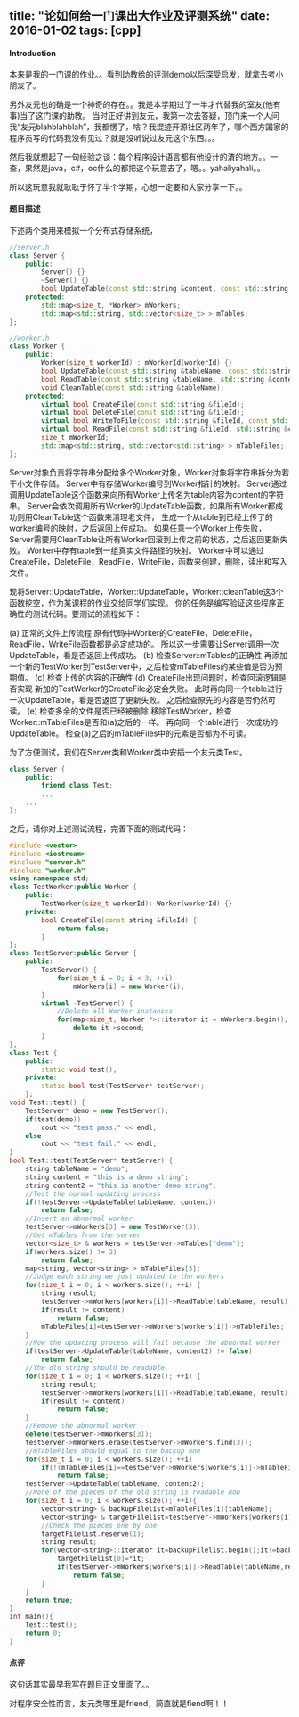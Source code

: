 title: "论如何给一门课出大作业及评测系统"
date: 2016-01-02
tags: [cpp]
---

#### Introduction

本来是我的一门课的作业。。看到助教给的评测demo以后深受启发，就拿去考小朋友了。

另外友元也的确是一个神奇的存在。。我是本学期过了一半才代替我的室友(他有事)当了这门课的助教。
当时正好讲到友元，我第一次去答疑，顶门来一个人问我“友元blahblahblah”，我都愣了，啥？我混迹开源社区两年了，哪个西方国家的程序员写的代码我没有见过？就是没听说过友元这个东西。。。

<!--more-->
然后我就想起了一句经验之谈：每个程序设计语言都有他设计的渣的地方。。一查，果然是java，c#，oc什么的都把这个玩意去了，嗯。。yahaliyahali。。

所以这玩意我就耿耿于怀了半个学期，心想一定要和大家分享一下。。

#### 题目描述

下述两个类用来模拟一个分布式存储系统，
```cpp
//server.h
class Server {
	public:
		Server() {}
		~Server() {}
		bool UpdateTable(const std::string &content, const std::string &tableName);
	protected:
		std::map<size_t, *Worker> mWorkers;
		std::map<std::string, std::vector<size_t> > mTables;
};
```
```cpp
//worker.h
class Worker {
	public:
		Worker(size_t workerId) : mWorkerId(workerId) {}
		bool UpdateTable(const std::string &tableName, const std::string &content);
		bool ReadTable(const std::string &tableName, std::string &content);
		void CleanTable(const std::string &tableName);
	protected:
		virtual bool CreateFile(const std::string &fileId);
		virtual bool DeleteFile(const std::string &fileId);
		virtual bool WriteToFile(const std::string &fileId, const std::string &content);
		virtual bool ReadFile(const std::string &fileId, std::string &content);
		size_t mWorkerId;
		std::map<std::string, std::vector<std::string> > mTableFiles;
};
```
Server对象负责将字符串分配给多个Worker对象，Worker对象将字符串拆分为若干小文件存储。
Server中有存储Worker编号到Worker指针的映射。
Server通过调用UpdateTable这个函数来向所有Worker上传名为table内容为content的字符串。
Server会依次调用所有Worker的UpdateTable函数，如果所有Worker都成功则用CleanTable这个函数来清理老文件，
生成一个从table到已经上传了的worker编号的映射，之后返回上传成功。
如果任意一个Worker上传失败，Server需要用CleanTable让所有Worker回滚到上传之前的状态，之后返回更新失败。
Worker中存有table到一组真实文件路径的映射。
Worker中可以通过CreateFile，DeleteFile，ReadFile，WriteFile，函数来创建，删除，读出和写入文件。

现将Server::UpdateTable，Worker::UpdateTable，Worker::cleanTable这3个函数挖空，作为某课程的作业交给同学们实现。
你的任务是编写验证这些程序正确性的测试代码。要测试的流程如下：

(a) 正常的文件上传流程
原有代码中Worker的CreateFile，DeleteFile，ReadFile，WriteFile函数都是必定成功的。
所以这一步需要让Server调用一次UpdateTable，看是否返回上传成功。
(b) 检查Server::mTables的正确性
再添加一个新的TestWorker到TestServer中，之后检查mTableFiles的某些值是否为预期值。
(c) 检查上传的内容的正确性
(d) CreateFile出现问题时，检查回滚逻辑是否实现
新加的TestWorker的CreateFile必定会失败。
此时再向同一个table进行一次UpdateTable，看是否返回了更新失败。
之后检查原先的内容是否仍然可读。
(e) 检查多余的文件是否已经被删除
移除TestWorker，检查Worker::mTableFiles是否和(a)之后的一样。
再向同一个table进行一次成功的UpdateTable。
检查(a)之后的mTableFiles中的元素是否都为不可读。

为了方便测试，我们在Server类和Worker类中安插一个友元类Test。

```cpp
class Server {
	public:
		friend class Test;
		...
	...
};
```
之后，请你对上述测试流程，完善下面的测试代码：

```cpp
#include <vector>
#include <iostream>
#include "server.h"
#include "worker.h"
using namespace std;
class TestWorker:public Worker {
	public:
		TestWorker(size_t workerId): Worker(workerId) {}
	private:
		bool CreateFile(const string &fileId) {
			return false;
		}
};
class TestServer:public Server {
	public:
		TestServer() {
			for(size_t i = 0; i < 3; ++i)
				mWorkers[i] = new Worker(i);
		}
		virtual ~TestServer() {
			//Delete all Worker instances
			for(map<size_t, Worker *>::iterator it = mWorkers.begin(); it != mWorkers.end(); ++it)
				delete it->second;
		}
};
class Test {
	public:
		static void test();
	private:
		static bool test(TestServer* testServer);
	};
void Test::test() {
	TestServer* demo = new TestServer();
	if(test(demo))
		cout << "test pass." << endl;
	else
		cout << "test fail." << endl;
}
bool Test::test(TestServer* testServer) {
	string tableName = "demo";
	string content = "this is a demo string";
	string content2 = "this is another demo string";
	//Test the normal updating process
	if(!testServer->UpdateTable(tableName, content))
		return false;
	//Insert an abnormal worker
	testServer->mWorkers[3] = new TestWorker(3);
	//Get mTables from the server
	vector<size_t> & workers = testServer->mTables["demo"];
	if(workers.size() != 3)
		return false;
	map<string, vector<string> > mTableFiles[3];
	//Judge each string we just updated to the workers
	for(size_t i = 0; i < workers.size(); ++i) {
		string result;
		testServer->mWorkers[workers[i]]->ReadTable(tableName, result);
		if(result != content)
			return false;
		mTableFiles[i]=testServer->mWorkers[workers[i]]->mTableFiles;
	}
	//Now the updating process will fail because the abnormal worker
	if(testServer->UpdateTable(tableName, content2) != false)
		return false;
	//The old string should be readable.
	for(size_t i = 0; i < workers.size(); ++i) {
		string result;
		testServer->mWorkers[workers[i]]->ReadTable(tableName, result);
		if(result != content)
			return false;
	}
	//Remove the abnormal worker
	delete(testServer->mWorkers[3]);
	testServer->mWorkers.erase(testServer->mWorkers.find(3));
	//mTableFiles should equal to the backup one
	for(size_t i = 0; i < workers.size(); ++i)
		if(!(mTableFiles[i]==testServer->mWorkers[workers[i]]->mTableFiles))
			return false;
	testServer->UpdateTable(tableName, content2);
	//None of the pieces of the old string is readable now
	for(size_t i = 0; i < workers.size(); ++i){
		vector<string> & backupFilelist=mTableFiles[i][tableName];
		vector<string> & targetFilelist=testServer->mWorkers[workers[i]]->mTableFiles[tableName];
		//Check the pieces one by one
		targetFilelist.reserve(1);
		string result;
		for(vector<string>::iterator it=backupFilelist.begin();it!=backupFilelist.end();it++){
			targetFilelist[0]=*it;
			if(testServer->mWorkers[workers[i]]->ReadTable(tableName,result))
				return false;
		}
	}
	return true;
}
int main(){
    Test::test();
    return 0;
}
```

#### 点评

这句话其实最早我写在题目正文里面了。。

对程序安全性而言，友元类哪里是friend，简直就是fiend啊！！

